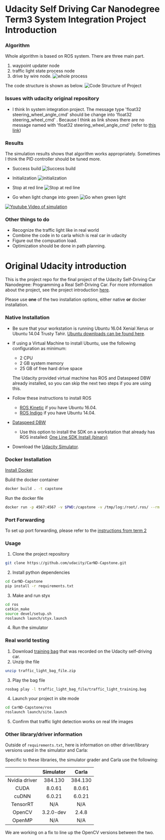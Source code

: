 # Udacity Self Driving Car Nanodegree Term3 System Integration Project Introduction

### Algorithm
Whole algorithm is based on ROS system. There are three main part.
1. waypoint updater node 
2. traffic light state process node
3. drive by wire node. 
![whole process](https://github.com/Fred159/CarND-Term3-System-Integration-Project/blob/master/imgs/final-project-ros-graph-v2.png)

The code structure is shown as below.
![Code Structure of Project](https://github.com/Fred159/CarND-Term3-System-Integration-Project/blob/master/resultsIMG/Code_structure.png)

### Issues with udacity original repository 
- I think In system integration project. The message type 'float32 steering_wheel_angle_cmd' should be change into 'float32 steering_wheel_cmd' . Because I think as link shows there are no message named with 'float32 steering_wheel_angle_cmd' (refer to [this link](https://bitbucket.org/DataspeedInc/dbw_mkz_ros/src/default/dbw_mkz_msgs/msg/SteeringReport.msg))

### Results
The simulation results shows that algorithm works appropriately. Sometimes I think the PID controller should be tuned more.

- Success build
![Success build](https://github.com/Fred159/CarND-Term3-System-Integration-Project/blob/master/resultsIMG/Success_run.png)

- Initialization
![initialization](https://github.com/Fred159/CarND-Term3-System-Integration-Project/blob/master/resultsIMG/Initialize_state.png)

- Stop at red line
![Stop at red line](https://github.com/Fred159/CarND-Term3-System-Integration-Project/blob/master/resultsIMG/Stop_at_stopline_redlight.png)

- Go when light change into green
![Go when green light](https://github.com/Fred159/CarND-Term3-System-Integration-Project/blob/master/resultsIMG/Move_when_lightgreen.png)

[![Youtube Video of simulation](https://github.com/Fred159/CarND-Term3-System-Integration-Project/blob/master/resultsIMG/Initialize_state.png)](https://youtu.be/co9v8uI5phI "Simulation results")

### Other things to do
- Recognize the traffic light like in real world
- Combine the code in to carla which is real car in udacity
- Figure out the compuation load.
- Optimization should be done in path planning.

# Original Udacity introduction
This is the project repo for the final project of the Udacity Self-Driving Car Nanodegree: Programming a Real Self-Driving Car. For more information about the project, see the project introduction [here](https://classroom.udacity.com/nanodegrees/nd013/parts/6047fe34-d93c-4f50-8336-b70ef10cb4b2/modules/e1a23b06-329a-4684-a717-ad476f0d8dff/lessons/462c933d-9f24-42d3-8bdc-a08a5fc866e4/concepts/5ab4b122-83e6-436d-850f-9f4d26627fd9).

Please use **one** of the two installation options, either native **or** docker installation.

### Native Installation

* Be sure that your workstation is running Ubuntu 16.04 Xenial Xerus or Ubuntu 14.04 Trusty Tahir. [Ubuntu downloads can be found here](https://www.ubuntu.com/download/desktop).
* If using a Virtual Machine to install Ubuntu, use the following configuration as minimum:
  * 2 CPU
  * 2 GB system memory
  * 25 GB of free hard drive space

  The Udacity provided virtual machine has ROS and Dataspeed DBW already installed, so you can skip the next two steps if you are using this.

* Follow these instructions to install ROS
  * [ROS Kinetic](http://wiki.ros.org/kinetic/Installation/Ubuntu) if you have Ubuntu 16.04.
  * [ROS Indigo](http://wiki.ros.org/indigo/Installation/Ubuntu) if you have Ubuntu 14.04.
* [Dataspeed DBW](https://bitbucket.org/DataspeedInc/dbw_mkz_ros)
  * Use this option to install the SDK on a workstation that already has ROS installed: [One Line SDK Install (binary)](https://bitbucket.org/DataspeedInc/dbw_mkz_ros/src/81e63fcc335d7b64139d7482017d6a97b405e250/ROS_SETUP.md?fileviewer=file-view-default)
* Download the [Udacity Simulator](https://github.com/udacity/CarND-Capstone/releases).

### Docker Installation
[Install Docker](https://docs.docker.com/engine/installation/)

Build the docker container
```bash
docker build . -t capstone
```

Run the docker file
```bash
docker run -p 4567:4567 -v $PWD:/capstone -v /tmp/log:/root/.ros/ --rm -it capstone
```

### Port Forwarding
To set up port forwarding, please refer to the [instructions from term 2](https://classroom.udacity.com/nanodegrees/nd013/parts/40f38239-66b6-46ec-ae68-03afd8a601c8/modules/0949fca6-b379-42af-a919-ee50aa304e6a/lessons/f758c44c-5e40-4e01-93b5-1a82aa4e044f/concepts/16cf4a78-4fc7-49e1-8621-3450ca938b77)

### Usage

1. Clone the project repository
```bash
git clone https://github.com/udacity/CarND-Capstone.git
```

2. Install python dependencies
```bash
cd CarND-Capstone
pip install -r requirements.txt
```
3. Make and run styx
```bash
cd ros
catkin_make
source devel/setup.sh
roslaunch launch/styx.launch
```
4. Run the simulator

### Real world testing
1. Download [training bag](https://s3-us-west-1.amazonaws.com/udacity-selfdrivingcar/traffic_light_bag_file.zip) that was recorded on the Udacity self-driving car.
2. Unzip the file
```bash
unzip traffic_light_bag_file.zip
```
3. Play the bag file
```bash
rosbag play -l traffic_light_bag_file/traffic_light_training.bag
```
4. Launch your project in site mode
```bash
cd CarND-Capstone/ros
roslaunch launch/site.launch
```
5. Confirm that traffic light detection works on real life images

### Other library/driver information
Outside of `requirements.txt`, here is information on other driver/library versions used in the simulator and Carla:

Specific to these libraries, the simulator grader and Carla use the following:

|        | Simulator | Carla  |
| :-----------: |:-------------:| :-----:|
| Nvidia driver | 384.130 | 384.130 |
| CUDA | 8.0.61 | 8.0.61 |
| cuDNN | 6.0.21 | 6.0.21 |
| TensorRT | N/A | N/A |
| OpenCV | 3.2.0-dev | 2.4.8 |
| OpenMP | N/A | N/A |

We are working on a fix to line up the OpenCV versions between the two.
